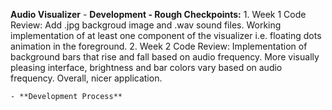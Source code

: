 **Audio Visualizer**
	- **Development - Rough Checkpoints:**
			1. Week 1 Code Review: Add .jpg backgroud image and .wav sound files. Working implementation of at
			least one component of the visualizer i.e. floating dots animation in the foreground.
			2. Week 2 Code Review: Implementation of background bars that rise and fall based on audio frequency.
			More visually pleasing interface, brightness and bar colors vary based on audio frequency. Overall, nicer application. 

	- **Development Process** 
			